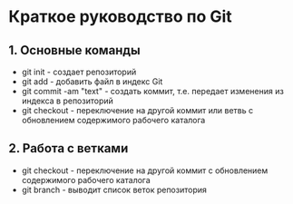 # Краткое руководство по  Git
## 1. Основные команды
* git init - создает репозиторий
* git add <filename> - добавить файл в индекс Git
* git commit -am "text" - создать коммит, т.е. передает изменения из индекса в репозиторий
* git checkout <hash> - переключение на другой коммит или ветвь с обновлением содержимого рабочего каталога
## 2. Работа с ветками
* git checkout <hash> - переключение на другой коммит с обновлением содержимого рабочего каталога
* git branch - выводит список веток репозитория
